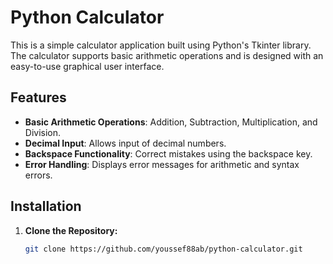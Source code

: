 # Python Calculator

This is a simple calculator application built using Python's Tkinter library. The calculator supports basic arithmetic operations and is designed with an easy-to-use graphical user interface.

## Features

- **Basic Arithmetic Operations**: Addition, Subtraction, Multiplication, and Division.
- **Decimal Input**: Allows input of decimal numbers.
- **Backspace Functionality**: Correct mistakes using the backspace key.
- **Error Handling**: Displays error messages for arithmetic and syntax errors.

## Installation

1. **Clone the Repository:**

   ```bash
   git clone https://github.com/youssef88ab/python-calculator.git
